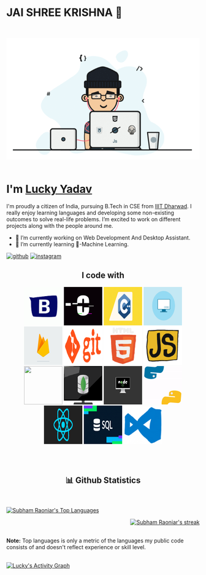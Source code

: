 # JAI SHREE KRISHNA 🙏

<br>
<p align="center">
  <img src="https://github.com/LuckYYadav15/LuckYYadav15/blob/main/gifs/programmer's%20gif.gif">
  <br><br>
</p>

<h1>I'm <a  href="https://github.com/LuckYYadav15">Lucky Yadav</a></h1>
I'm proudly a citizen of India, pursuing B.Tech in CSE from <a href="https://iiitdwd.ac.in/">IIIT Dharwad</a>. I really enjoy learning languages and developing some non-existing outcomes to solve real-life problems. I’m excited to work on different projects along with the people around me.

- 🔭 I’m currently working on Web Development And Desktop Assistant.
- 🌱 I’m currently learning 🤖-Machine Learning.

[<img src='https://cdn.jsdelivr.net/npm/simple-icons@3.0.1/icons/github.svg' alt='github' height='40'>](https://github.com/LuckYYadav15) [<img src='https://cdn.jsdelivr.net/npm/simple-icons@3.0.1/icons/instagram.svg' alt='instagram' height='40'>](https://www.instagram.com/https://www.instagram.com/utkarshyadav15//)

<h2 align="center">
    I code with
</h2>
<p align="center">
    <a href="https://getbootstrap.com/"><img src="https://github.com/LuckYYadav15/LuckYYadav15/blob/main/gifs/bootstrap%20gif.gif" width="100"></a>
    <a href="https://www.javatpoint.com/c-programming-language-tutorial"><img src="https://github.com/LuckYYadav15/LuckYYadav15/blob/main/gifs/c_language_gif.gif" width="100"></a>
    <a href="https://www.javatpoint.com/c-programming-language-tutorial"><img src="https://github.com/LuckYYadav15/LuckYYadav15/blob/main/gifs/c%2B%2B%20gif.gif" height="100" width="100"></a>
    <a href="https://www.w3schools.com/css/"><img src="https://github.com/LuckYYadav15/LuckYYadav15/blob/main/gifs/css_gif.gif" height="100" width="100"></a>
    <a href="https://firebase.google.com/"><img src="https://github.com/LuckYYadav15/LuckYYadav15/blob/main/gifs/firebase_gif.gif" height="100" width="100"></a>
    <a href="https://github.com/"><img src="https://github.com/LuckYYadav15/LuckYYadav15/blob/main/gifs/git_main_gif.gif" height="100" width="100"></a>
    <a href="https://www.w3schools.com/html/"><img src="https://github.com/LuckYYadav15/LuckYYadav15/blob/main/gifs/html%20gif.gif" width="100"></a>
    <a href="https://www.javascript.com/"><img src="https://github.com/LuckYYadav15/LuckYYadav15/blob/main/gifs/js%20logo.gif" width="100"></a>
    <br>
    <a href="https://in.mathworks.com/products/matlab.html"><img src="https://github.com/LuckYYadav15/LuckYYadav15/blob/main/gifs/matlab_gif.gif" height="100" width="100"></a>
    <a href="https://www.mongodb.com/"><img src="https://github.com/LuckYYadav15/LuckYYadav15/blob/main/gifs/mongodb_gif.gif" height="100" width="100"></a>
    <a href="https://nodejs.org/en/"><img src="https://github.com/LuckYYadav15/LuckYYadav15/blob/main/gifs/node_laptop%20gif.gif" height="100" width="100"></a>
    <a href="https://www.python.org/"><img src="https://github.com/LuckYYadav15/LuckYYadav15/blob/main/gifs/python%20gif.gif" width="100"></a>
    <a href="https://reactjs.org/"><img src="https://github.com/LuckYYadav15/LuckYYadav15/blob/main/gifs/react%20gif.gif" height="100" width="100"></a>
    <a href="https://www.mysql.com/"><img src="https://github.com/LuckYYadav15/LuckYYadav15/blob/main/gifs/sql%20logo.gif" height="100" width="100"></a>
    <a href="https://code.visualstudio.com/"><img src="https://github.com/LuckYYadav15/LuckYYadav15/blob/main/gifs/vs_gif.gif" width="100"></a>
</p>
<br/><br/>
<h2 align="center">📊 Github Statistics</h2>
  <br/>
  <p align="left">
  <a href="https://github.com/LuckYYadav15/github-readme-stats"><img alt="Subham Raoniar's Top Languages" src="https://github-readme-stats.vercel.app/api/top-langs/?username=LuckYYadav15&langs_count=8&count_private=true&layout=compact&theme=react&hide_border=true&bg_color=0D1117" />
  </a>
  </p>
  <p align="right">
  <a href="https://github.com/LuckYYadav15/github-readme-streak-stats">
        <img title="🔥 Get streak stats for your profile at git.io/streak-stats" alt="Subham Raoniar's streak" src="https://github-readme-streak-stats.herokuapp.com/?user=LuckYYadav15&theme=black-ice&hide_border=true&stroke=0000&background=060A0CD0"/>
    </a>
  </p>
  <br/>
  <b>Note:</b> Top languages is only a metric of the languages my public code consists of and doesn't reflect experience or skill level.

<br/>
<br/>

<a href="https://github.com/LuckYYadav15/github-readme-activity-graph"><img alt="Lucky's Activity Graph" src="https://activity-graph.herokuapp.com/graph?username=LuckYYadav15&bg_color=0D1117&color=5BCDEC&line=5BCDEC&point=FFFFFF&hide_border=true" /></a>

<br/>
<br/>
